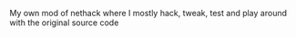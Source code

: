 My own mod of nethack where I mostly hack, tweak, test and play around with the original source code
